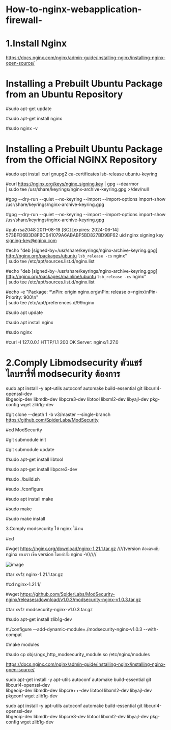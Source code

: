# How-to-nginx-webapplication-firewall-

# 1.Install Nginx 

https://docs.nginx.com/nginx/admin-guide/installing-nginx/installing-nginx-open-source/

# Installing a Prebuilt Ubuntu Package from an Ubuntu Repository

#sudo apt-get update

#sudo apt-get install nginx

#sudo nginx -v

# Installing a Prebuilt Ubuntu Package from the Official NGINX Repository

#sudo apt install curl gnupg2 ca-certificates lsb-release ubuntu-keyring

#curl https://nginx.org/keys/nginx_signing.key | gpg --dearmor \
| sudo tee /usr/share/keyrings/nginx-archive-keyring.gpg >/dev/null

#gpg --dry-run --quiet --no-keyring --import --import-options import-show /usr/share/keyrings/nginx-archive-keyring.gpg

#gpg --dry-run --quiet --no-keyring --import --import-options import-show /usr/share/keyrings/nginx-archive-keyring.gpg

#pub   rsa2048 2011-08-19 [SC] [expires: 2024-06-14]
  573BFD6B3D8FBC641079A6ABABF5BD827BD9BF62
uid                      nginx signing key <signing-key@nginx.com>

#echo "deb [signed-by=/usr/share/keyrings/nginx-archive-keyring.gpg] \
http://nginx.org/packages/ubuntu `lsb_release -cs` nginx" \
    | sudo tee /etc/apt/sources.list.d/nginx.list

#echo "deb [signed-by=/usr/share/keyrings/nginx-archive-keyring.gpg] \
http://nginx.org/packages/mainline/ubuntu `lsb_release -cs` nginx" \
    | sudo tee /etc/apt/sources.list.d/nginx.list

#echo -e "Package: *\nPin: origin nginx.org\nPin: release o=nginx\nPin-Priority: 900\n" \
    | sudo tee /etc/apt/preferences.d/99nginx

#sudo apt update

#sudo apt install nginx

#sudo nginx

#curl -I 127.0.0.1
HTTP/1.1 200 OK
Server: nginx/1.27.0


# 2.Comply Libmodsecurity ตัวแชร์ไลบรารี่ที่ modsecurity ต้องการ

sudo apt install -y apt-utils autoconf automake build-essential git libcurl4-openssl-dev \
libgeoip-dev libmdb-dev libpcre3-dev libtool libxml2-dev libyajl-dev pkg-config wget zlib1g-dev

#git clone --depth 1 -b v3/master --single-branch https://github.com/SpiderLabs/ModSecurity 

#cd ModSecurity

#git submodule init

#git submodule update

#sudo apt-get install libtool

#sudo apt-get install libpcre3-dev

#sudo ./build.sh

#sudo ./configure

#sudo apt install make

#sudo make

#sudo make install

3.Comply modsecurity ให้ nginx ใช้งาน

#cd

#wget https://nginx.org/download/nginx-1.21.1.tar.gz ////(version ต้องตรงกับ nginx ของเรา เช็ค version โดยคำสั่ง nginx -V)////

![image](https://github.com/thanawut2903/How-to-nginx-webapplication-firewall-/assets/159118913/c5f90260-f432-48c5-b383-41e9f40421f7)

#tar xvfz nginx-1.21.1.tar.gz

#cd nginx-1.21.1/

#wget https://github.com/SpiderLabs/ModSecurity-nginx/releases/download/v1.0.3/modsecurity-nginx-v1.0.3.tar.gz

#tar xvfz modsecurity-nginx-v1.0.3.tar.gz

#sudo apt-get install zlib1g-dev

#./configure --add-dynamic-module=./modsecurity-nginx-v1.0.3 --with-compat

#make modules

#sudo cp objs/ngx_http_modsecurity_module.so /etc/nginx/modules

https://docs.nginx.com/nginx/admin-guide/installing-nginx/installing-nginx-open-source/

sudo apt-get install -y apt-utils autoconf automake build-essential git libcurl4-openssl-dev \
libgeoip-dev libmdb-dev libpcre++-dev libtool libxml2-dev libyajl-dev pkgconf wget zlib1g-dev

sudo apt install -y apt-utils autoconf automake build-essential git libcurl4-openssl-dev \
libgeoip-dev libmdb-dev libpcre3-dev libtool libxml2-dev libyajl-dev pkg-config wget zlib1g-dev

